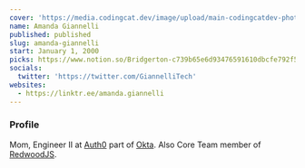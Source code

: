 ```yaml
---
cover: 'https://media.codingcat.dev/image/upload/main-codingcatdev-photo/podcast-guest/GiannelliTech'
name: Amanda Giannelli
published: published
slug: amanda-giannelli
start: January 1, 2000
picks: https://www.notion.so/Bridgerton-c739b65e6d93476591610dbcfe792f50, https://www.notion.so/Killing-Eve-63b0e3b5b0374741b7f1fee8ac0768b0
socials:
  twitter: 'https://twitter.com/GiannelliTech'
websites:
  - https://linktr.ee/amanda.giannelli
---
```


### Profile

Mom, Engineer II at [Auth0](https://auth0.com/) part of [Okta](https://www.okta.com/). Also Core Team member of [RedwoodJS](https://redwoodjs.com/).
